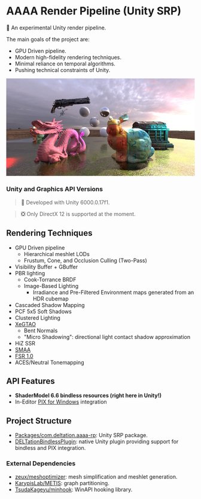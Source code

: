# AAAA Render Pipeline (Unity SRP)

🚧 An experimental Unity render pipeline.

The main goals of the project are:

- GPU Driven pipeline.
- Modern high-fidelity rendering techniques.
- Minimal reliance on temporal algorithms.
- Pushing technical constraints of Unity. 

![Main](./Documentation/Main.jpg)

### Unity and Graphics API Versions

> 🔨 Developed with Unity 6000.0.17f1.

> ❎ Only DirectX 12 is supported at the moment.

## Rendering Techniques

- GPU Driven pipeline
  - Hierarchical meshlet LODs
  - Frustum, Cone, and Occlusion Culling (Two-Pass)
- Visibility Buffer + GBuffer
- PBR lighting
  - Cook-Torrance BRDF
  - Image-Based Lighting
    - Irradiance and Pre-Filtered Environment maps generated from an HDR cubemap
- Cascaded Shadow Mapping
- PCF 5x5 Soft Shadows
- Clustered Lighting
- [XeGTAO](https://github.com/GameTechDev/XeGTAO)
  - Bent Normals
  - "Micro Shadowing": directional light contact shadow approximation
- HiZ SSR
- [SMAA](https://github.com/iryoku/smaa)
- [FSR 1.0](https://gpuopen.com/fidelityfx-superresolution/)
- ACES/Neutral Tonemapping

## API Features

- **ShaderModel 6.6 bindless resources (right here in Unity!)**
- In-Editor [PIX for Windows]((https://devblogs.microsoft.com/pix/)) integration

## Project Structure

- [Packages/com.deltation.aaaa-rp](./Packages/com.deltation.aaaa-rp): Unity SRP package.
- [DELTationBindlessPlugin](./DELTationBindlessPlugin): native Unity plugin providing support for bindless and PIX integration.

### External Dependencies

- [zeux/meshoptimizer](https://github.com/zeux/meshoptimizer): mesh simplification and meshlet generation.
- [KarypisLab/METIS](https://github.com/KarypisLab/METIS): graph partitioning.
- [TsudaKageyu/minhook](https://github.com/TsudaKageyu/minhook): WinAPI hooking library.
